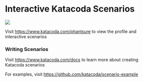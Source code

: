 # Interactive Katacoda Scenarios

[![](http://shields.katacoda.com/katacoda/phantsure/count.svg)](https://www.katacoda.com/phantsure "Get your profile on Katacoda.com")

Visit https://www.katacoda.com/phantsure to view the profile and interactive scenarios

### Writing Scenarios
Visit https://www.katacoda.com/docs to learn more about creating Katacoda scenarios

For examples, visit https://github.com/katacoda/scenario-example
